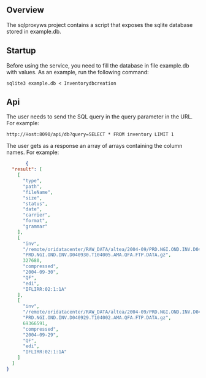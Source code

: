 ## Overview

The sqlproxyws project contains a script that exposes the sqlite database stored in example.db.

## Startup

Before using the service, you need to fill the database in file example.db with values. As an example, run the following command:

```
sqlite3 example.db < Inventorydbcreation
```

## Api

The user needs to send the SQL query in the query parameter in the URL. For example:

    http://Host:8090/api/db?query=SELECT * FROM inventory LIMIT 1

The user gets as a response an array of arrays containing the column names. For example:

```JSON
       {
  "result": [
    [
      "type",
      "path",
      "fileName",
      "size",
      "status",
      "date",
      "carrier",
      "format",
      "grammar"
    ],
    [
      "inv",
      "/remote/oridatacenter/RAW_DATA/altea/2004-09/PRD.NGI.OND.INV.D040930.T104005.AMA.QFA.FTP.DATA.gz",
      "PRD.NGI.OND.INV.D040930.T104005.AMA.QFA.FTP.DATA.gz",
      327680,
      "compressed",
      "2004-09-30",
      "QF",
      "edi",
      "IFLIRR:02:1:1A"
    ],
    [
      "inv",
      "/remote/oridatacenter/RAW_DATA/altea/2004-09/PRD.NGI.OND.INV.D040929.T104002.AMA.QFA.FTP.DATA.gz",
      "PRD.NGI.OND.INV.D040929.T104002.AMA.QFA.FTP.DATA.gz",
      69366591,
      "compressed",
      "2004-09-29",
      "QF",
      "edi",
      "IFLIRR:02:1:1A"
    ]
  ]
}
```
